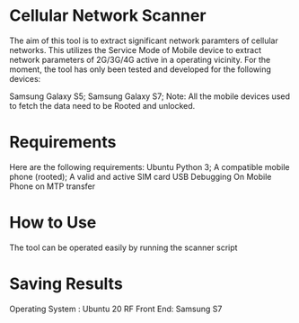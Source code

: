 # Cellular Network Scanner
The aim of this tool is to extract significant network paramters of cellular networks. This utilizes the Service Mode of Mobile device to extract network parameters of 2G/3G/4G active in a operating vicinity.
For the moment, the tool has only been tested and developed for the following devices:

Samsung Galaxy S5;
Samsung Galaxy S7;
Note: All the mobile devices used to fetch the data need to be Rooted and unlocked.

# Requirements
Here are the following requirements:
Ubuntu
Python 3;
A compatible mobile phone (rooted);
A valid and active SIM card
USB Debugging On 
Mobile Phone on MTP transfer

# How to Use
The tool can be operated easily by running the scanner script

# Saving Results


Operating System : Ubuntu 20
RF Front End: Samsung S7
